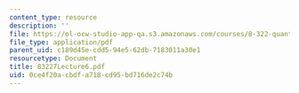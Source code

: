 ```yaml
---
content_type: resource
description: ''
file: https://ol-ocw-studio-app-qa.s3.amazonaws.com/courses/8-322-quantum-theory-ii-spring-2003/0ce4f20acbdfa718cd95bd716de2c74b_83227Lecture6.pdf
file_type: application/pdf
parent_uid: c189d45e-cdd5-94e5-62db-7183011a30e1
resourcetype: Document
title: 83227Lecture6.pdf
uid: 0ce4f20a-cbdf-a718-cd95-bd716de2c74b
---
```

